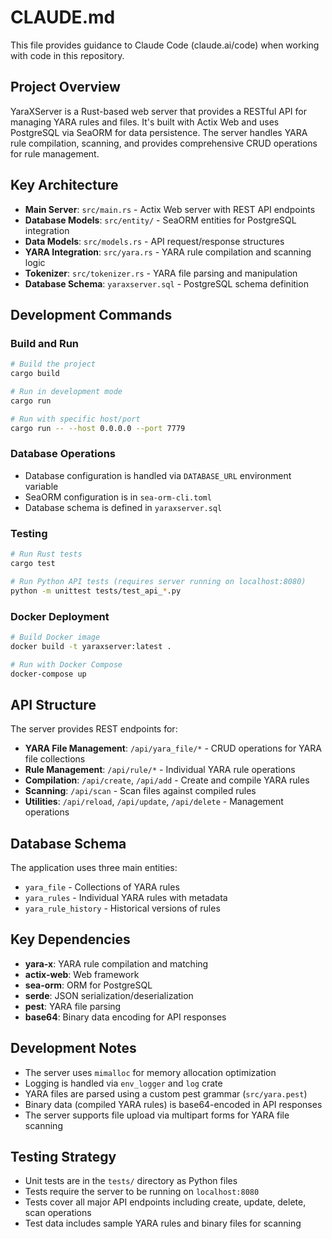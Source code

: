 # CLAUDE.md

This file provides guidance to Claude Code (claude.ai/code) when working with code in this repository.

## Project Overview

YaraXServer is a Rust-based web server that provides a RESTful API for managing YARA rules and files. It's built with Actix Web and uses PostgreSQL via SeaORM for data persistence. The server handles YARA rule compilation, scanning, and provides comprehensive CRUD operations for rule management.

## Key Architecture

- **Main Server**: `src/main.rs` - Actix Web server with REST API endpoints
- **Database Models**: `src/entity/` - SeaORM entities for PostgreSQL integration
- **Data Models**: `src/models.rs` - API request/response structures
- **YARA Integration**: `src/yara.rs` - YARA rule compilation and scanning logic
- **Tokenizer**: `src/tokenizer.rs` - YARA file parsing and manipulation
- **Database Schema**: `yaraxserver.sql` - PostgreSQL schema definition

## Development Commands

### Build and Run
```bash
# Build the project
cargo build

# Run in development mode
cargo run

# Run with specific host/port
cargo run -- --host 0.0.0.0 --port 7779
```

### Database Operations
- Database configuration is handled via `DATABASE_URL` environment variable
- SeaORM configuration is in `sea-orm-cli.toml`
- Database schema is defined in `yaraxserver.sql`

### Testing
```bash
# Run Rust tests
cargo test

# Run Python API tests (requires server running on localhost:8080)
python -m unittest tests/test_api_*.py
```

### Docker Deployment
```bash
# Build Docker image
docker build -t yaraxserver:latest .

# Run with Docker Compose
docker-compose up
```

## API Structure

The server provides REST endpoints for:
- **YARA File Management**: `/api/yara_file/*` - CRUD operations for YARA file collections
- **Rule Management**: `/api/rule/*` - Individual YARA rule operations
- **Compilation**: `/api/create`, `/api/add` - Create and compile YARA rules
- **Scanning**: `/api/scan` - Scan files against compiled rules
- **Utilities**: `/api/reload`, `/api/update`, `/api/delete` - Management operations

## Database Schema

The application uses three main entities:
- `yara_file` - Collections of YARA rules
- `yara_rules` - Individual YARA rules with metadata
- `yara_rule_history` - Historical versions of rules

## Key Dependencies

- **yara-x**: YARA rule compilation and matching
- **actix-web**: Web framework
- **sea-orm**: ORM for PostgreSQL
- **serde**: JSON serialization/deserialization
- **pest**: YARA file parsing
- **base64**: Binary data encoding for API responses

## Development Notes

- The server uses `mimalloc` for memory allocation optimization
- Logging is handled via `env_logger` and `log` crate
- YARA files are parsed using a custom pest grammar (`src/yara.pest`)
- Binary data (compiled YARA rules) is base64-encoded in API responses
- The server supports file upload via multipart forms for YARA file scanning

## Testing Strategy

- Unit tests are in the `tests/` directory as Python files
- Tests require the server to be running on `localhost:8080`
- Tests cover all major API endpoints including create, update, delete, scan operations
- Test data includes sample YARA rules and binary files for scanning